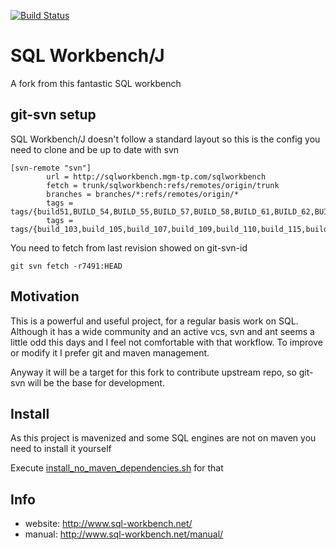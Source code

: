 [![Build Status](https://travis-ci.org/albfan/sqlworkbenchj.svg?branch=master)](https://travis-ci.org/albfan/sqlworkbenchj)

# SQL Workbench/J

A fork from this fantastic SQL workbench

## git-svn setup

SQL Workbench/J doesn't follow a standard layout so this is the config you need to clone and be up to date with svn

```
[svn-remote "svn"]
        url = http://sqlworkbench.mgm-tp.com/sqlworkbench
        fetch = trunk/sqlworkbench:refs/remotes/origin/trunk
        branches = branches/*:refs/remotes/origin/*
        tags = tags/{build51,BUILD_54,BUILD_55,BUILD_57,BUILD_58,BUILD_61,BUILD_62,BUILD_63,BUILD_66,BUILD_67,BUILD_68,BUILD_69,BUILD_70,BUILD_72,BUILD_73,build_74,build_75,build_77,build_78,build_80,build_84,build_91,build_92,build_93,build_94,build_95,build_97,build_98,build_99,build_101}/sqlworkbench:refs/remotes/origin/tags/*
        tags = tags/{build_103,build_105,build_107,build_109,build_110,build_115,build_117,build_11(,build_118,build_119,build_120,build_121,build_122}:refs/remotes/origin/tags/*
```

You need to fetch from last revision showed on git-svn-id

    git svn fetch -r7491:HEAD

## Motivation

This is a powerful and useful project, for a regular basis work on SQL. Although it has a wide community and an active vcs, svn and ant seems a little odd this days and I feel not comfortable with that workflow. To improve or modify it I prefer git and maven management.

Anyway it will be a target for this fork to contribute upstream repo, so git-svn will be the base for development.
 
## Install

As this project is mavenized and some SQL engines are not on maven you need to install it yourself

Execute [install_no_maven_dependencies.sh](https://github.com/albfan/sqlworkbenchj/blob/master/libs/junit/install_no_maven_dependencies.sh) for that

## Info

- website: http://www.sql-workbench.net/
- manual: http://www.sql-workbench.net/manual/
